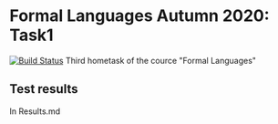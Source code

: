 # Formal Languages Autumn 2020: Task1

[![Build Status](https://img.shields.io/endpoint.svg?url=https%3A%2F%2Factions-badge.atrox.dev%2FSergeyKuz1001%2Fformal_languages_autumn_2020%2Fbadge%3Fref%3Dtask3&style=flat)](https://actions-badge.atrox.dev/SergeyKuz1001/formal_languages_autumn_2020/goto?ref=task3)
Third hometask of the cource "Formal Languages"

## Test results

In Results.md
